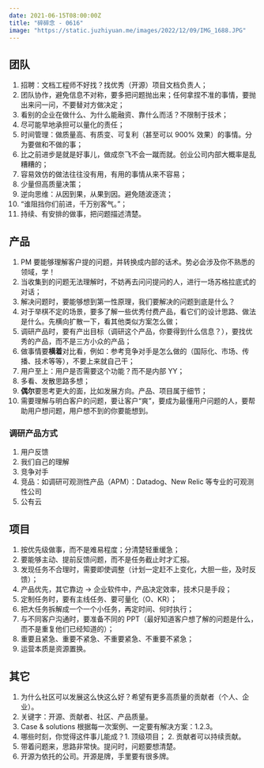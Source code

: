```yaml
---
date: 2021-06-15T08:00:00Z
title: "碎碎念 - 0616"
image: "https://static.juzhiyuan.me/images/2022/12/09/IMG_1688.JPG"
---
```


## 团队

1. 招聘：文档工程师不好找？找优秀（开源）项目文档负责人；
2. 团队协作，避免信息不对称，要多把问题抛出来；任何拿捏不准的事情，要抛出来问一问，不要替对方做决定；
3. 看别的企业在做什么、为什么能融资、靠什么而活？不限制于技术；
4. 尽可能早地承担可以量化的责任；
5. 时间管理：做质量高、有质变、可复利（甚至可以 900% 效果）的事情。分为要做和不做的事；
6. 比之前进步是就是好事儿，做成奈飞不会一蹴而就。创业公司内部大概率是乱糟糟的；
7. 容易效仿的做法往往没有用，有用的事情从来不容易；
8. 少量但高质量决策；
9. 逆向思维：从因到果，从果到因。避免随波逐流；
10. “谁阻挡你们前进，千万别客气。”；
11. 持续、有安排的做事，把问题描述清楚。

## 产品

1. PM 要能够理解客户提的问题，并转换成内部的话术。势必会涉及你不熟悉的领域，学！
2. 当收集到的问题无法理解时，不妨再去问问提问的人，进行一场苏格拉底式的对话；
3. 解决问题时，要能够想到第一性原理，我们要解决的问题到底是什么？
4. 对于举棋不定的场景，要多了解一些优秀付费产品，看它们的设计思路、做法是什么。先横向扩散一下，看其他类似方案怎么做；
5. 调研产品时，要有产出目标（调研这个产品，你要得到什么信息？），要找优秀的产品，而不是三方小众的产品；
6. 做事情要**横着**对比看，例如：参考竞争对手是怎么做的（国际化、市场、传播、技术等等），不要上来就自己干；
7. 用户至上：用户是否需要这个功能？而不是内部 YY；
8. 多看、发散思路多想；
9. **偶尔**要思考更大的面，比如发展方向。产品、项目属于细节；
10. 需要理解与明白客户的问题，要让客户“爽”，要成为最懂用户问题的人，要帮助用户想问题，用户想不到的你要能想到。

### 调研产品方式

1. 用户反馈
2. 我们自己的理解
3. 竞争对手
4. 竞品：如调研可观测性产品（APM）：Datadog、New Relic 等专业的可观测性公司
5. 公有云

## 项目

1. 按优先级做事，而不是难易程度；分清楚轻重缓急；
2. 要能够主动、提前反馈问题，而不是任务截止时才汇报。
3. 发现任务不合理时，需要即使调整（计划一定赶不上变化，大胆一些，及时反馈）；
4. 产品优先，其它靠边 -> 企业软件中，产品决定效率，技术只是手段；
5. 定制任务时，要有主线任务、要可量化（O、KR）；
6. 把大任务拆解成一个一个小任务，再定时间、何时执行；
7. 与不同客户沟通时，要准备不同的 PPT（最好知道客户想了解的问题是什么，而不是重复他们已经知道的）；
8. 重要且紧急、重要不紧急、不重要紧急、不重要不紧急；
9. 运营本质是资源置换。

## 其它

1. 为什么社区可以发展这么快这么好？希望有更多高质量的贡献者（个人、企业）。
2. 关键字：开源、贡献者、社区、产品质量。
3. Case & solutions 根据每一次案例、一定要有解决方案：1.2.3。
4. 哪些时刻，你觉得这件事儿能成？1. 顶级项目； 2. 贡献者可以持续贡献。
5. 带着问题来，思路非常快。提问时，问题要想清楚。
6. 开源为依托的公司。开源是牌，手里要有很多牌。
